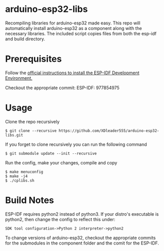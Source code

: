 # arduino-esp32-libs
Recompiling libraries for arduino-esp32 made easy.
This repo will automatically install arduino-esp32 as a component
along with the necessary libraries. The included script copies files from
both the esp-idf and build directory.

# Prerequisites
Follow the [official instructions to install the ESP-IDF Development Environment.](https://docs.espressif.com/projects/esp-idf/en/latest/get-started/#setting-up-development-environment)

Checkout the appropriate commit:
ESP-IDF: 977854975

# Usage
Clone the repo recursively
```
$ git clone --recursive https://github.com/XDleader555/arduino-esp32-libs.git
```
If you forget to clone recursively you can run the following command
```
$ git submodule update --init --recursive
```
Run the config, make your changes, compile and copy
```
$ make menuconfig
$ make -j4
$ ./cplibs.sh
```

# Build Notes
ESP-IDF requires python2 instead of python3. If your distro's executable is
python2, then change the config to reflect this under:
```
SDK tool configuration->Python 2 interpreter->python2
```
To change versions of arduino-esp32, checkout the appropriate commits for the
submodules in the component folder and the comit for the ESP-IDF.
